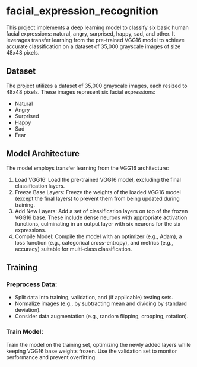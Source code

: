 <h1>facial_expression_recognition</h1>
<p>This project implements a deep learning model to classify six basic human facial expressions: natural, angry, surprised, happy, sad, and other. It leverages transfer learning from the pre-trained VGG16 model to achieve accurate classification on a dataset of 35,000 grayscale images of size 48x48 pixels.</p>

<h2>Dataset</h2>
<p>The project utilizes a dataset of 35,000 grayscale images, each resized to 48x48 pixels. These images represent six facial expressions:</p>
<ul>
  <li>Natural</li>
  <li>Angry</li>
  <li>Surprised</li>
  <li>Happy</li>
  <li>Sad</li>
  <li>Fear</li>
</ul>

<h2>Model Architecture</h2>
<p>The model employs transfer learning from the VGG16 architecture:</p>
<ol>
  <li>Load VGG16: Load the pre-trained VGG16 model, excluding the final classification layers.</li>
  <li>Freeze Base Layers: Freeze the weights of the loaded VGG16 model (except the final layers) to prevent them from being updated during training.</li>
  <li>Add New Layers: Add a set of classification layers on top of the frozen VGG16 base. These include dense neurons with appropriate activation functions, culminating in an output layer with six neurons for the six expressions.</li>
  <li>Compile Model: Compile the model with an optimizer (e.g., Adam), a loss function (e.g., categorical cross-entropy), and metrics (e.g., accuracy) suitable for multi-class classification.</li>
</ol>

<h2>Training</h2>
<h3>Preprocess Data:</h3>
<ul>
  <li>Split data into training, validation, and (if applicable) testing sets.</li>
  <li>Normalize images (e.g., by subtracting mean and dividing by standard deviation).</li>
  <li>Consider data augmentation (e.g., random flipping, cropping, rotation).</li>
</ul>

<h3>Train Model:</h3>
<p>Train the model on the training set, optimizing the newly added layers while keeping VGG16 base weights frozen. Use the validation set to monitor performance and prevent overfitting.</p>
